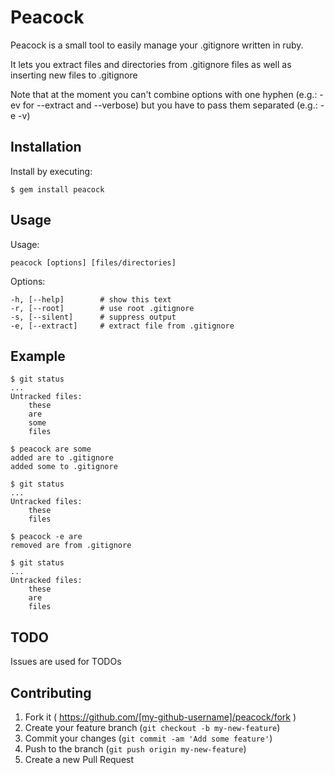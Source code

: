 # Peacock

Peacock is a small tool to easily manage your .gitignore written in ruby.

It lets you extract files and directories from .gitignore files as well as inserting new files to .gitignore

Note that at the moment you can't combine options with one hyphen (e.g.: -ev for --extract and --verbose) but you have to pass them separated (e.g.: -e -v)

## Installation

Install by executing:

    $ gem install peacock

## Usage

Usage:

    peacock [options] [files/directories]
  
Options:

    -h, [--help]        # show this text
    -r, [--root]        # use root .gitignore
    -s, [--silent]      # suppress output
    -e, [--extract]     # extract file from .gitignore

## Example

    $ git status
    ...
    Untracked files:
	    these
	    are
	    some
	    files
    
    $ peacock are some
    added are to .gitignore
    added some to .gitignore
    
    $ git status
    ...
    Untracked files:
        these
        files
    
    $ peacock -e are
    removed are from .gitignore
    
    $ git status
    ...
    Untracked files:
        these
	    are
	    files

    
## TODO

Issues are used for TODOs

## Contributing

1. Fork it ( https://github.com/[my-github-username]/peacock/fork )
2. Create your feature branch (`git checkout -b my-new-feature`)
3. Commit your changes (`git commit -am 'Add some feature'`)
4. Push to the branch (`git push origin my-new-feature`)
5. Create a new Pull Request

